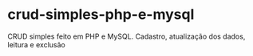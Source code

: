 # crud-simples-php-e-mysql
CRUD simples feito em PHP e MySQL. Cadastro, atualização dos dados, leitura e exclusão 
